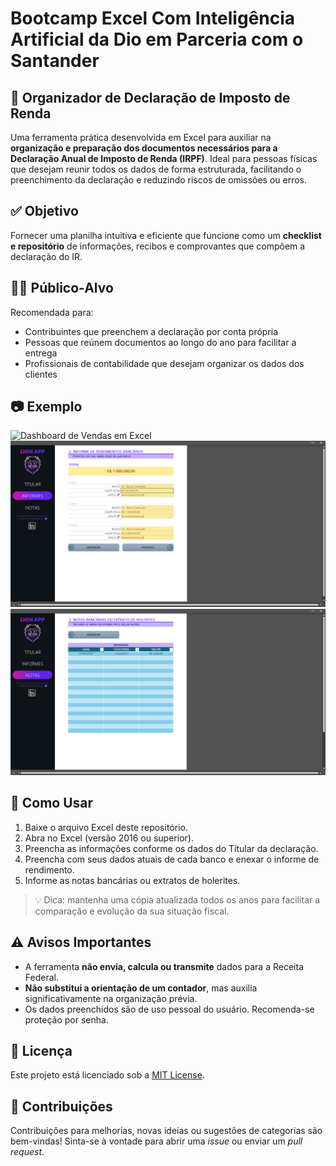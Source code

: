 # Bootcamp Excel Com Inteligência Artificial da Dio em Parceria com o Santander

## 📄 Organizador de Declaração de Imposto de Renda

Uma ferramenta prática desenvolvida em Excel para auxiliar na **organização e preparação dos documentos necessários para a Declaração Anual de Imposto de Renda (IRPF)**. Ideal para pessoas físicas que desejam reunir todos os dados de forma estruturada, facilitando o preenchimento da declaração e reduzindo riscos de omissões ou erros.

## ✅ Objetivo

Fornecer uma planilha intuitiva e eficiente que funcione como um **checklist e repositório** de informações, recibos e comprovantes que compõem a declaração do IR.

## 🧑‍💼 Público-Alvo

Recomendada para:
- Contribuintes que preenchem a declaração por conta própria
- Pessoas que reúnem documentos ao longo do ano para facilitar a entrega
- Profissionais de contabilidade que desejam organizar os dados dos clientes

## 📷 Exemplo

<img src="imagens/Tela de Títutlos.png" alt="Dashboard de Vendas em Excel" width="600"/>
<img src="imagens/Tela de Informes.png" alt="Dashboard de Vendas em Excel" width="600"/>
<img src="imagens/Tela de Notas.png" alt="Dashboard de Vendas em Excel" width="600"/>

## 🚀 Como Usar

1. Baixe o arquivo Excel deste repositório.
2. Abra no Excel (versão 2016 ou superior).
3. Preencha as informações conforme os dados do Títular da declaração.
4. Preencha com seus dados atuais de cada banco e enexar o informe de rendimento.
5. Informe as notas bancárias ou extratos de holerites.

> 💡 Dica: mantenha uma cópia atualizada todos os anos para facilitar a comparação e evolução da sua situação fiscal.

## ⚠️ Avisos Importantes

- A ferramenta **não envia, calcula ou transmite** dados para a Receita Federal.
- **Não substitui a orientação de um contador**, mas auxilia significativamente na organização prévia.
- Os dados preenchidos são de uso pessoal do usuário. Recomenda-se proteção por senha.

## 📄 Licença

Este projeto está licenciado sob a [MIT License](LICENSE).

## 🤝 Contribuições

Contribuições para melhorias, novas ideias ou sugestões de categorias são bem-vindas! Sinta-se à vontade para abrir uma *issue* ou enviar um *pull request*.